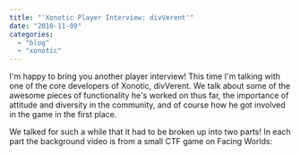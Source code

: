 ```yaml
---
title: "'Xonotic Player Interview: divVerent'"
date: "2010-11-09"
categories: 
  - "blog"
  - "xonotic"
---
```

I'm happy to bring you another player interview! This time I'm talking with one of the core developers of Xonotic, divVerent. We talk about some of the awesome pieces of functionality he's worked on thus far, the importance of attitude and diversity in the community, and of course how he got involved in the game in the first place.

We talked for such a while that it had to be broken up into two parts! In each part the background video is from a small CTF game on Facing Worlds:
<p style="text-align: center;"><object classid="clsid:d27cdb6e-ae6d-11cf-96b8-444553540000" width="640" height="385" codebase="http://download.macromedia.com/pub/shockwave/cabs/flash/swflash.cab#version=6,0,40,0"><param name="allowFullScreen" value="true" /><param name="allowscriptaccess" value="always" /><param name="src" value="http://www.youtube.com/v/0hnJDagPZyE?fs=1&amp;hl=en_US" /><param name="allowfullscreen" value="true" /><embed type="application/x-shockwave-flash" width="640" height="385" src="http://www.youtube.com/v/0hnJDagPZyE?fs=1&amp;hl=en_US" allowscriptaccess="always" allowfullscreen="true"></embed></object>

<p style="text-align: center;"></p>

<div id="_mcePaste" style="position: absolute; left: -10000px; top: 399px; width: 1px; height: 1px; overflow: hidden;">&lt;object width="640" height="385"&gt;&lt;param name="movie" value="http://www.youtube.com/v/56bn8q2xJAo?fs=1&amp;amp;hl=en_US"&gt;&lt;/param&gt;&lt;param name="allowFullScreen" value="true"&gt;&lt;/param&gt;&lt;param name="allowscriptaccess" value="always"&gt;&lt;/param&gt;&lt;embed src="http://www.youtube.com/v/56bn8q2xJAo?fs=1&amp;amp;hl=en_US" type="application/x-shockwave-flash" allowscriptaccess="always" allowfullscreen="true" width="640" height="385"&gt;&lt;/embed&gt;&lt;/object&gt;</div>
<p style="text-align: center;"><object classid="clsid:d27cdb6e-ae6d-11cf-96b8-444553540000" width="640" height="385" codebase="http://download.macromedia.com/pub/shockwave/cabs/flash/swflash.cab#version=6,0,40,0"><param name="allowFullScreen" value="true" /><param name="allowscriptaccess" value="always" /><param name="src" value="http://www.youtube.com/v/56bn8q2xJAo?fs=1&amp;hl=en_US" /><param name="allowfullscreen" value="true" /><embed type="application/x-shockwave-flash" width="640" height="385" src="http://www.youtube.com/v/56bn8q2xJAo?fs=1&amp;hl=en_US" allowscriptaccess="always" allowfullscreen="true"></embed></object>

